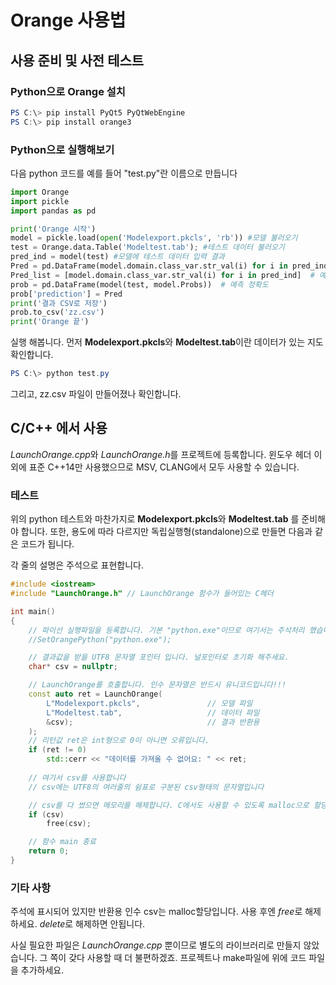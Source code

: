 # Orange 사용법

## 사용 준비 및 사전 테스트

### Python으로 Orange 설치

```powershell
PS C:\> pip install PyQt5 PyQtWebEngine
PS C:\> pip install orange3
```

### Python으로 실행해보기

다음 python 코드를 예를 들어 "test.py"란 이름으로 만듭니다

```python
import Orange
import pickle
import pandas as pd

print('Orange 시작')
model = pickle.load(open('Modelexport.pkcls', 'rb')) #모델 불러오기
test = Orange.data.Table('Modeltest.tab'); #테스트 데이터 불러오기
pred_ind = model(test) #모델에 테스트 데이터 입력 결과
Pred = pd.DataFrame(model.domain.class_var.str_val(i) for i in pred_ind)  # 예측 출력된 값
Pred_list = [model.domain.class_var.str_val(i) for i in pred_ind]  # 예측 출력된 값
prob = pd.DataFrame(model(test, model.Probs))  # 예측 정확도
prob['prediction'] = Pred
print('결과 CSV로 저장')
prob.to_csv('zz.csv')
print('Orange 끝')
```

실행 해봅니다. 먼저 **Modelexport.pkcls**와 **Modeltest.tab**이란 데이터가 있는 지도 확인합니다.

```powershell
PS C:\> python test.py
```

그리고, zz.csv 파일이 만들어졌나 확인합니다.

## C/C++ 에서 사용

*LaunchOrange.cpp*와 *LaunchOrange.h*를 프로젝트에 등록합니다. 윈도우 헤더 이외에 표준 C++14만 사용했으므로 MSV, CLANG에서 모두 사용할 수 있습니다.

### 테스트

위의 python 테스트와 마찬가지로 **Modelexport.pkcls**와 **Modeltest.tab** 를 준비해야 합니다. 또한, 용도에 따라 다르지만 독립실행형(standalone)으로 만들면 다음과 같은 코드가 됩니다.

각 줄의 설명은 주석으로 표현합니다.

```c++
#include <iostream> 
#include "LaunchOrange.h" // LaunchOrange 함수가 들어있는 C헤더

int main()
{
    // 파이선 실행파일을 등록합니다. 기본 "python.exe"이므로 여기서는 주석처리 했습니다
    //SetOrangePython("python.exe");

    // 결과값을 받을 UTF8 문자열 포인터 입니다. 널포인터로 초기화 해주세요.
    char* csv = nullptr;    

    // LaunchOrange를 호출합니다. 인수 문자열은 반드시 유니코드입니다!!!
    const auto ret = LaunchOrange(
        L"Modelexport.pkcls",               // 모델 파일
        L"Modeltest.tab",                   // 데이터 파일
        &csv);                              // 결과 반환용
    );
    // 리턴값 ret은 int형으로 0이 아니면 오류입니다.
    if (ret != 0)
        std::cerr << "데이터를 가져올 수 없어요: " << ret;
    
    // 여기서 csv를 사용합니다
    // csv에는 UTF8의 여러줄의 쉼표로 구분된 csv형태의 문자열입니다

    // csv를 다 썼으면 메모리를 해제합니다. C에서도 사용할 수 있도록 malloc으로 할당되어 있기에 free로 해제합니다
    if (csv)
        free(csv);

    // 함수 main 종료
    return 0;
}
```

### 기타 사항

주석에 표시되어 있지만 반환용 인수 csv는 malloc할당입니다. 사용 후엔 *free*로 해제하세요. *delete*로 해제하면 안됩니다.

사실 필요한 파일은 *LaunchOrange.cpp* 뿐이므로 별도의 라이브러리로 만들지 않았습니다. 그 쪽이 갖다 사용할 때 더 불편하겠죠. 프로젝트나 make파일에 위에 코드 파일을 추가하세요.

